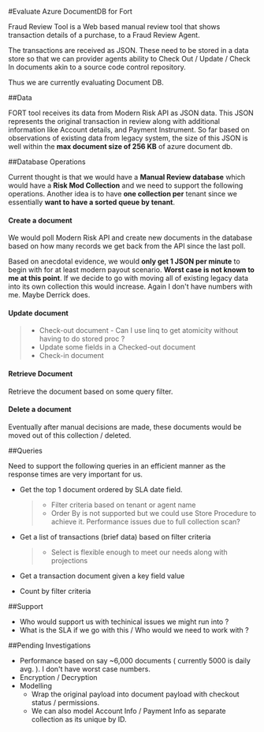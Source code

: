 #Evaluate Azure DocumentDB for Fort  

Fraud Review Tool is a Web based manual review tool that shows transaction details of a purchase, to a Fraud Review Agent.

The transactions are received as JSON. These need to be stored in a data store so that we can provider agents ability to Check Out / Update / Check In documents akin to a source code control repository. 

Thus we are currently evaluating Document DB.

##Data

FORT tool receives its data from Modern Risk API as JSON data. This JSON represents the original transaction in review along with additional information like Account details, and Payment Instrument. So far based on observations of existing data from legacy system, the size of this JSON is well within the **max document size of 256 KB** of azure document db.

##Database Operations

Current thought is that we would have a  **Manual Review database** which would have a **Risk Mod Collection** and we need to support the following operations. Another idea is to have **one collection per** tenant since we essentially **want to have a sorted queue by tenant**.

#### <i class="icon-file"></i> Create a document

We would poll Modern Risk API and create new documents in the database based on how many records we get back from the API since the last poll. 

Based on anecdotal evidence, we would **only get 1 JSON per minute** to begin with for at least modern payout scenario. **Worst case is not known to me at this point**. If we decide to go with moving all of existing legacy data into its own collection this would increase. Again I don't have numbers with me. Maybe Derrick does. 

#### <i class="icon-upload"></i>Update document
  > - Check-out document - Can I use linq to get atomicity without having to do stored proc ?
  > - Update some fields in a Checked-out document
  > - Check-in document

#### <i class="icon-download"></i> Retrieve Document

Retrieve the document based on some query filter.

#### <i class="icon-trash"></i> Delete a document

Eventually after manual decisions are made, these documents would be moved out of this collection / deleted. 

##Queries

Need to support the following queries in an efficient manner as the response times are very important for us.  

- Get the top 1 document ordered by SLA date field. 
    > - Filter criteria based on tenant or agent name
    > - Order By is not supported but we could use Store Procedure to achieve it. Performance issues due to full collection scan?  
    
- Get a list of transactions (brief data) based on filter criteria
    > - Select is flexible enough to meet our needs along with projections 
- Get a transaction document given a key field value  
- Count by filter criteria 

##Support
- Who would support us with techinical issues we might run into ?
- What is the SLA if we go with this / Who would we need to work with ?

##Pending Investigations
 - Performance based on say ~6,000 documents ( currently 5000 is daily avg. ). I don't have worst case numbers.
 - Encryption / Decryption 
 - Modelling 
   - Wrap the original payload into document payload with checkout status / permissions.
   - We can also model Account Info / Payment Info as separate collection as its unique by ID.
